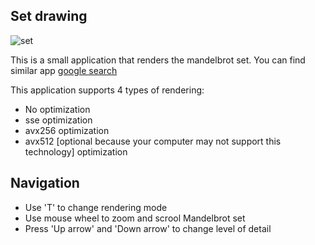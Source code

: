 ## Set drawing

![set](application.gif)

This is a small application that renders the mandelbrot set. You can find similar
app [google search](https://www.google.com/search?q=mandelbrot+set)</br>

This application supports 4 types of rendering:
- No optimization
- sse optimization
- avx256 optimization
- avx512 [optional because your computer may not support this technology] optimization

## Navigation
- Use 'T' to change rendering mode
- Use mouse wheel to zoom and scrool Mandelbrot set
- Press 'Up arrow' and 'Down arrow' to change level of detail 
